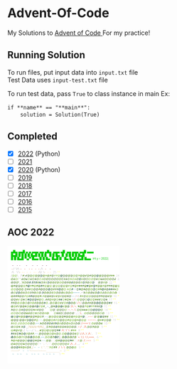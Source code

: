 # Advent-Of-Code

My Solutions to [Advent of Code ](https://adventofcode.com/)
For my practice!

## Running Solution

To run files, put input data into `input.txt` file  
Test Data uses `input-test.txt` file

To run test data, pass `True` to class instance in main
Ex:

```
if **name** == "**main**":
    solution = Solution(True)
```

## Completed

- [x] [2022](2022) (Python)
- [ ] [2021](2021)
- [x] [2020](2020) (Python)
- [ ] [2019](2019)
- [ ] [2018](2018)
- [ ] [2017](2017)
- [ ] [2016](2016)
- [ ] [2015](2015)

## AOC 2022

<a href="https://adventofcode.com"><img src="2022/calendar.svg" width="50%" /></a>
